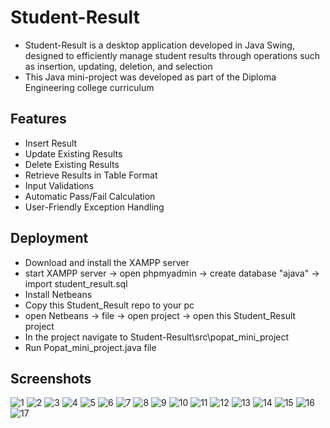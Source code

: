 # Student-Result

- Student-Result is a desktop application developed in Java Swing, designed to efficiently manage student results through operations such as insertion, updating, deletion, and selection
- This Java mini-project was developed as part of the Diploma Engineering college curriculum

## Features

- Insert Result
- Update Existing Results
- Delete Existing Results
- Retrieve Results in Table Format
- Input Validations
- Automatic Pass/Fail Calculation
- User-Friendly Exception Handling

## Deployment

- Download and install the XAMPP server
- start XAMPP server -> open phpmyadmin -> create database "ajava" -> import student_result.sql 
- Install Netbeans
- Copy this Student_Result repo to your pc
- open Netbeans -> file -> open project -> open this Student_Result project
- In the project navigate to Student-Result\src\popat_mini_project
- Run Popat_mini_project.java file

## Screenshots
![1](https://github.com/popat-modhwadiya/Student-Result/assets/159280000/5fa0d23c-1f2b-4660-a91c-22e779dc9dcd)
![2](https://github.com/popat-modhwadiya/Student-Result/assets/159280000/aaf42ac9-93df-4160-adea-65dabdcd09b8)
![3](https://github.com/popat-modhwadiya/Student-Result/assets/159280000/1c4de442-d73a-409a-8892-40450a806d46)
![4](https://github.com/popat-modhwadiya/Student-Result/assets/159280000/342c5f9d-69ce-4949-9ced-6b98b081cdc9)
![5](https://github.com/popat-modhwadiya/Student-Result/assets/159280000/77bb3286-3a8f-4b2d-ae20-2194ed0602d8)
![6](https://github.com/popat-modhwadiya/Student-Result/assets/159280000/095bb95e-a96f-4305-8865-c610174dee64)
![7](https://github.com/popat-modhwadiya/Student-Result/assets/159280000/bdbe0409-a64d-499f-878b-a6655c3d0888)
![8](https://github.com/popat-modhwadiya/Student-Result/assets/159280000/9b626519-0d16-41af-9d38-5b7ae5a9d894)
![9](https://github.com/popat-modhwadiya/Student-Result/assets/159280000/51895c84-c1ad-4d19-bfc3-c7a7532c4764)
![10](https://github.com/popat-modhwadiya/Student-Result/assets/159280000/604d86dd-7b2c-4e6a-af97-a1981c5c5957)
![11](https://github.com/popat-modhwadiya/Student-Result/assets/159280000/ae3f9f62-1191-4314-b68a-5c92119cb2d6)
![12](https://github.com/popat-modhwadiya/Student-Result/assets/159280000/a0d3035d-6c96-44b4-b2a0-a1a631bd54d2)
![13](https://github.com/popat-modhwadiya/Student-Result/assets/159280000/bc54860d-e6dd-4b52-b651-895f6c6e43b3)
![14](https://github.com/popat-modhwadiya/Student-Result/assets/159280000/6d3022f2-a3a4-4cf2-97c6-2df8584b37be)
![15](https://github.com/popat-modhwadiya/Student-Result/assets/159280000/63ff154a-cf4d-475c-9950-de55774f6099)
![16](https://github.com/popat-modhwadiya/Student-Result/assets/159280000/d8544d56-b337-40dd-8c97-532e14ececb4)
![17](https://github.com/popat-modhwadiya/Student-Result/assets/159280000/a561f284-d84c-4907-b029-ba346ea36b33)

